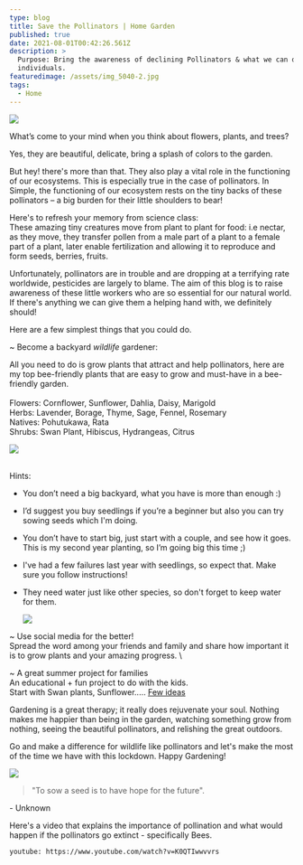 ```yaml
---
type: blog
title: Save the Pollinators | Home Garden
published: true
date: 2021-08-01T00:42:26.561Z
description: >
  Purpose: Bring the awareness of declining Pollinators & what we can do as
  individuals.
featuredimage: /assets/img_5040-2.jpg
tags:
  - Home
---
```

![](/assets/img_5040-copy.jpg)

What’s come to your mind when you think about flowers, plants, and trees?

Yes, they are beautiful, delicate, bring a splash of colors to the garden.

But hey! there's more than that. They also play a vital role in the functioning of our ecosystems. This is especially true in the case of pollinators. In Simple, the functioning of our ecosystem rests on the tiny backs of these pollinators – a big burden for their little shoulders to bear!

Here's to refresh your memory from science class: \
These amazing tiny creatures move from plant to plant for food: i.e nectar, as they move, they transfer pollen from a male part of a plant to a female part of a plant, later enable fertilization and allowing it to reproduce and form seeds, berries, fruits. 

Unfortunately, pollinators are in trouble and are dropping at a terrifying rate worldwide, pesticides are largely to blame. The aim of this blog is to raise awareness of these little workers who are so essential for our natural world. If there's anything we can give them a helping hand with, we definitely should! 

Here are a few simplest things that you could do.

~ Become a backyard *wildlife* gardener:

All you need to do is grow plants that attract and help pollinators, here are my top bee-friendly plants that are easy to grow and must-have in a bee-friendly garden.  \
\
Flowers: Cornflower, Sunflower, Dahlia, Daisy, Marigold\
Herbs: Lavender, Borage, Thyme, Sage, Fennel, Rosemary\
Natives: Pohutukawa, Rata\
Shrubs: Swan Plant, Hibiscus, Hydrangeas, Citrus

![](/assets/img_5093.jpg)

\
Hints: 

* You don’t need a big backyard, what you have is more than enough :)
* I’d suggest you buy seedlings if you’re a beginner but also you can try sowing seeds which I'm doing. 
* You don’t have to start big, just start with a couple, and see how it goes. This is my second year planting, so I’m going big this time ;) 
* I've had a few failures last year with seedlings, so expect that. Make sure you follow instructions!
* They need water just like other species, so don't forget to keep water for them.

  ![](/assets/img_5126.jpg)

~ Use social media for the better! \
Spread the word among your friends and family and share how important it is to grow plants and your amazing progress. \

~ A great summer project for families  \
An educational + fun project to do with the kids. \
Start with Swan plants, Sunflower..… [Few ideas ](https://morningchores.com/summer-gardening-projects-for-kids/)

Gardening is a great therapy; it really does rejuvenate your soul. Nothing makes me happier than being in the garden, watching something grow from nothing, seeing the beautiful pollinators, and relishing the great outdoors. 

Go and make a difference for wildlife like pollinators and let's make the most of the time we have with this lockdown. Happy Gardening! 

![](/assets/img_5512.jpg)

> "To sow a seed is to have hope for the future". 

\- Unknown

Here's a video that explains the importance of pollination and what would happen if the pollinators go extinct  - specifically Bees. 

`youtube: https://www.youtube.com/watch?v=K0QTIwwvvrs`
